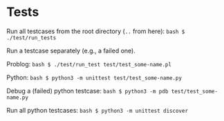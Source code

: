 Tests
=====

Run all testcases from the root directory (`..` from here):
    ```bash
    $ ./test/run_tests
    ```

Run a testcase separately (e.g., a failed one).

Problog:
    ```bash
    $ ./test/run_test test/test_some-name.pl
    ```

Python:
    ```bash
    $ python3 -m unittest test/test_some-name.py
    ```

Debug a (failed) python testcase:
    ```bash
    $ python3 -m pdb test/test_some-name.py
    ```

Run all python testcases:
    ```bash
    $ python3 -m unittest discover
    ```
